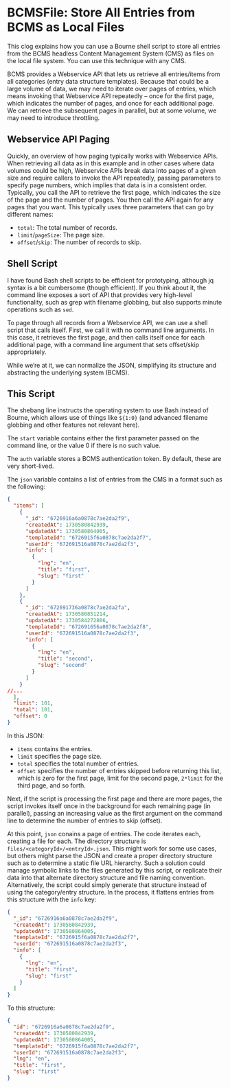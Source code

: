# BCMSFile: Store All Entries from BCMS as Local Files

This clog explains how you can use a Bourne shell script to store all entries from the BCMS headless Content Management System (CMS) as files on the local file system. You can use this technique with any CMS.

BCMS provides a Webservice API that lets us retrieve all entries/items from all categories (entry data structure templates). Because that could be a large volume of data, we may need to iterate over pages of entries, which means invoking that Webservice API repeatedly – once for the first page, which indicates the number of pages, and once for each additional page. We can retrieve the subsequent pages in parallel, but at some volume, we may need to introduce throttling.

## Webservice API Paging

Quickly, an overview of how paging typically works with Webservice APIs. When retrieving all data as in this example and in other cases where data volumes could be high, Webservice APIs break data into pages of a given size and require callers to invoke the API repeatedly, passing parameters to specify page numbers, which implies that data is in a consistent order.
Typically, you call the API to retrieve the first page, which indicates the size of the page and the number of pages. You then call the API again for any pages that you want. This typically uses three parameters that can go by different names:

- `total`: The total number of records.
- `limit`/`pageSize`: The page size.
- `offset`/`skip`: The number of records to skip.

## Shell Script

I have found Bash shell scripts to be efficient for prototyping, although jq syntax is a bit cumbersome (though efficient). If you think about it, the command line exposes a sort of API that provides very high-level functionality, such as grep with filename globbing, but also supports minute operations such as `sed`.

To page through all records from a Webservice API, we can use a shell script that calls itself. First, we call it with no command line arguments. In this case, it retrieves the first page, and then calls itself once for each additional page, with a command line argument that sets offset/skip appropriately.

While we’re at it, we can normalize the JSON, simplifying its structure and abstracting the underlying system (BCMS).

## This Script

The shebang line instructs the operating system to use Bash instead of Bourne, which allows use of things like `${1:0}` (and advanced filename globbing and other features not relevant here).

The `start` variable contains either the first parameter passed on the command line, or the value 0 if there is no such value.

The `auth` variable stores a BCMS authentication token. By default, these are very short-lived.

The `json` variable contains a list of entries from the CMS in a format such as the following:

``` json
{
  "items": [
    {
      "_id": "6726916a6a0878c7ae2da2f9",
      "createdAt": 1730580842939,
      "updatedAt": 1730580864005,
      "templateId": "6726915f6a0878c7ae2da2f7",
      "userId": "672691516a0878c7ae2da2f3",
      "info": [
        {
          "lng": "en",
          "title": "first",
          "slug": "first"
        }
      ]
    },
    {
      "_id": "672691736a0878c7ae2da2fa",
      "createdAt": 1730580851214,
      "updatedAt": 1730584272806,
      "templateId": "672691656a0878c7ae2da2f8",
      "userId": "672691516a0878c7ae2da2f3",
      "info": [
        {
          "lng": "en",
          "title": "second",
          "slug": "second"
        }
      ]
    }
//...
  ],
  "limit": 101,
  "total": 101,
  "offset": 0
}
```

In this JSON:

- `items` contains the entries.
- `limit` specifies the page size.
- `total` specifies the total number of entries.
- `offset` specifies the number of entries skipped before returning this list, which is zero for the first page, limit for the second page, `2*limit` for the third page, and so forth.

Next, if the script is processing the first page and there are more pages, the script invokes itself once in the background for each remaining page (in parallel), passing an increasing value as the first argument on the command line to determine the number of entries to skip (offset).

At this point, `json` conains a page of entries. The code iterates each, creating a file for each. The directory structure is `files/<categoryId>/<entryId>.json`. This might work for some use cases, but others might parse the JSON and create a proper directory structure such as to determine a static file URL hierarchy. Such a solution could manage symbolic links to the files generated by this script, or replicate their data into that alternate directory structure and file naming convention. Alternatively, the script could simply generate that structure instead of using the category/entry structure. In the process, it flattens entries from this structure with the `info` key:

``` json
{
  "_id": "6726916a6a0878c7ae2da2f9",
  "createdAt": 1730580842939,
  "updatedAt": 1730580864005,
  "templateId": "6726915f6a0878c7ae2da2f7",
  "userId": "672691516a0878c7ae2da2f3",
  "info": [
    {
      "lng": "en",
      "title": "first",
      "slug": "first"
    }
  ]
}
```

To this structure:

``` json
{
  "id": "6726916a6a0878c7ae2da2f9",
  "createdAt": 1730580842939,
  "updatedAt": 1730580864005,
  "templateId": "6726915f6a0878c7ae2da2f7",
  "userId": "672691516a0878c7ae2da2f3",
  "lng": "en",
  "title": "first",
  "slug": "first"
}
```



